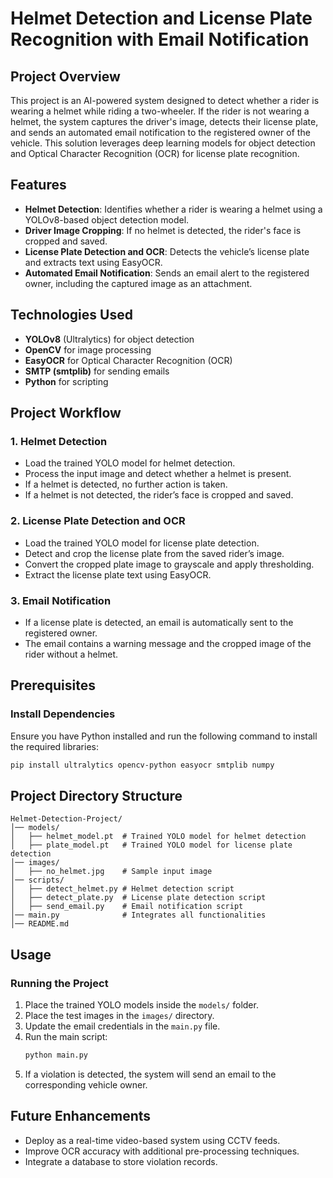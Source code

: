 # Helmet Detection and License Plate Recognition with Email Notification

## Project Overview
This project is an AI-powered system designed to detect whether a rider is wearing a helmet while riding a two-wheeler. If the rider is not wearing a helmet, the system captures the driver's image, detects their license plate, and sends an automated email notification to the registered owner of the vehicle. This solution leverages deep learning models for object detection and Optical Character Recognition (OCR) for license plate recognition.

## Features
- **Helmet Detection**: Identifies whether a rider is wearing a helmet using a YOLOv8-based object detection model.
- **Driver Image Cropping**: If no helmet is detected, the rider's face is cropped and saved.
- **License Plate Detection and OCR**: Detects the vehicle’s license plate and extracts text using EasyOCR.
- **Automated Email Notification**: Sends an email alert to the registered owner, including the captured image as an attachment.

## Technologies Used
- **YOLOv8** (Ultralytics) for object detection
- **OpenCV** for image processing
- **EasyOCR** for Optical Character Recognition (OCR)
- **SMTP (smtplib)** for sending emails
- **Python** for scripting

## Project Workflow
### 1. Helmet Detection
- Load the trained YOLO model for helmet detection.
- Process the input image and detect whether a helmet is present.
- If a helmet is detected, no further action is taken.
- If a helmet is not detected, the rider’s face is cropped and saved.

### 2. License Plate Detection and OCR
- Load the trained YOLO model for license plate detection.
- Detect and crop the license plate from the saved rider’s image.
- Convert the cropped plate image to grayscale and apply thresholding.
- Extract the license plate text using EasyOCR.

### 3. Email Notification
- If a license plate is detected, an email is automatically sent to the registered owner.
- The email contains a warning message and the cropped image of the rider without a helmet.

## Prerequisites
### Install Dependencies
Ensure you have Python installed and run the following command to install the required libraries:
```bash
pip install ultralytics opencv-python easyocr smtplib numpy
```

## Project Directory Structure
```
Helmet-Detection-Project/
│── models/
│   ├── helmet_model.pt  # Trained YOLO model for helmet detection
│   ├── plate_model.pt   # Trained YOLO model for license plate detection
│── images/
│   ├── no_helmet.jpg    # Sample input image
│── scripts/
│   ├── detect_helmet.py # Helmet detection script
│   ├── detect_plate.py  # License plate detection script
│   ├── send_email.py    # Email notification script
│── main.py              # Integrates all functionalities
│── README.md
```

## Usage
### Running the Project
1. Place the trained YOLO models inside the `models/` folder.
2. Place the test images in the `images/` directory.
3. Update the email credentials in the `main.py` file.
4. Run the main script:
   ```bash
   python main.py
   ```
5. If a violation is detected, the system will send an email to the corresponding vehicle owner.

## Future Enhancements
- Deploy as a real-time video-based system using CCTV feeds.
- Improve OCR accuracy with additional pre-processing techniques.
- Integrate a database to store violation records.



